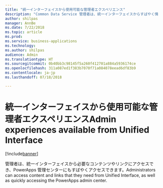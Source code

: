 ```yaml
---
title: "統一インターフェイスから使用可能な管理者エクスペリエンス"
description: "Common Data Service 管理者は、統一インターフェイスからすばやく情報にアクセスできます"
author: shilpas
manager: AnnBe
ms.date: 7/22/2018
ms.topic: article
ms.prod: 
ms.service: business-applications
ms.technology: 
ms.author: shilpas
audience: Admin
ms.translationtype: HT
ms.sourcegitcommit: 0b40bb3c98145f5a260f412701a884a5936174ce
ms.openlocfilehash: 311a087ed1f383b7070f71a084078eead6df83b9
ms.contentlocale: ja-jp
ms.lasthandoff: 07/18/2018

---
```

# <a name="admin-experiences-available-from-unified-interface"></a><span data-ttu-id="ab949-103">統一インターフェイスから使用可能な管理者エクスペリエンス</span><span class="sxs-lookup"><span data-stu-id="ab949-103">Admin experiences available from Unified Interface</span></span>


[!include[banner](../../includes/banner.md)]

<span data-ttu-id="ab949-104">管理者は、統一インターフェイスから必要なコンテンツやリンクにアクセスでき、PowerApps 管理センターにもすばやくアクセスできます。</span><span class="sxs-lookup"><span data-stu-id="ab949-104">Administrators can access content and links that they need from Unified Interface, as well as quickly accessing the PowerApps admin center.</span></span>

